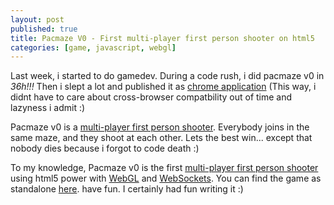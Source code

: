 ```yaml
---
layout: post
published: true
title: Pacmaze V0 - First multi-player first person shooter on html5
categories: [game, javascript, webgl]
---
```


Last week, i started to do gamedev.
During a code rush, i did pacmaze v0 in *36h!!!* Then i slept a lot and published it as
[chrome application](https://chrome.google.com/webstore/detail/ggeliggglgbhachnoljoieibaneidchi)
(This way, i didnt have to care about cross-browser compatbility out of time and lazyness i admit :)

Pacmaze v0 is a [multi-player first person shooter](http://en.wikipedia.org/wiki/First-person_shooter).
Everybody joins in the same maze, and they shoot at each other. Lets the best win... except
that nobody dies because i forgot to code death :)

To my knowledge, Pacmaze v0 is the first
[multi-player first person shooter](http://en.wikipedia.org/wiki/First-person_shooter#Multiplayer)
using html5 power with [WebGL](http://en.wikipedia.org/wiki/WebGL)
and [WebSockets](http://en.wikipedia.org/wiki/WebSockets).
You can find the game as standalone [here](http://pacmaze0.jetienne.com). have fun. I certainly
had fun writing it :)


